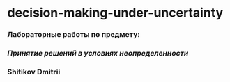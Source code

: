 # decision-making-under-uncertainty

### Лабораторные работы по предмету:
### ***Принятие решений в условиях неопределенности***

### Shitikov Dmitrii